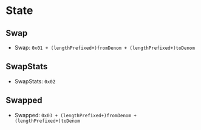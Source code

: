 <!--
order: 2
-->

# State

## Swap

- Swap: `0x01 + (lengthPrefixed+)fromDenom + (lengthPrefixed+)toDenom`


## SwapStats

- SwapStats: `0x02`

## Swapped

- Swapped: `0x03 + (lengthPrefixed+)fromDenom + (lengthPrefixed+)toDenom`


